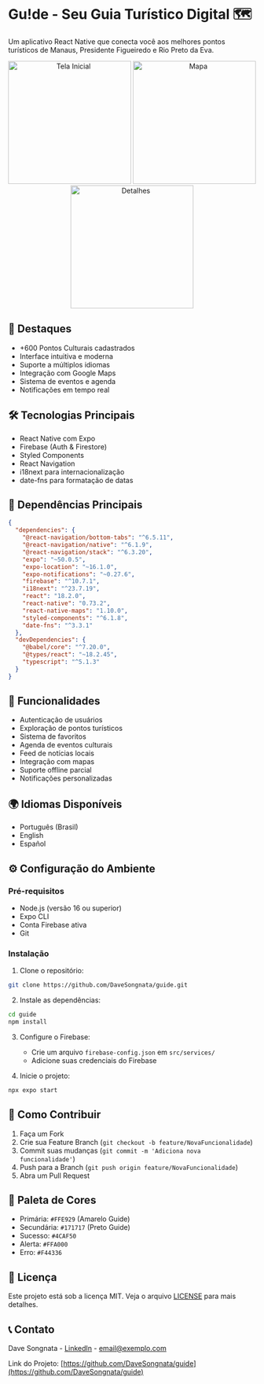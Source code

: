 # Gu!de - Seu Guia Turístico Digital 🗺️

Um aplicativo React Native que conecta você aos melhores pontos turísticos de Manaus, Presidente Figueiredo e Rio Preto da Eva.

<div align="center">
  <img src="./assets/screenshots/home.png" width="250" alt="Tela Inicial"/>
  <img src="./assets/screenshots/map.png" width="250" alt="Mapa"/>
  <img src="./assets/screenshots/details.png" width="250" alt="Detalhes"/>
</div>

## 🌟 Destaques
- +600 Pontos Culturais cadastrados
- Interface intuitiva e moderna
- Suporte a múltiplos idiomas
- Integração com Google Maps
- Sistema de eventos e agenda
- Notificações em tempo real

## 🛠️ Tecnologias Principais
- React Native com Expo
- Firebase (Auth & Firestore)
- Styled Components
- React Navigation
- i18next para internacionalização
- date-fns para formatação de datas

## 📱 Dependências Principais
```json
{
  "dependencies": {
    "@react-navigation/bottom-tabs": "^6.5.11",
    "@react-navigation/native": "^6.1.9",
    "@react-navigation/stack": "^6.3.20",
    "expo": "~50.0.5",
    "expo-location": "~16.1.0",
    "expo-notifications": "~0.27.6",
    "firebase": "^10.7.1",
    "i18next": "^23.7.19",
    "react": "18.2.0",
    "react-native": "0.73.2",
    "react-native-maps": "1.10.0",
    "styled-components": "^6.1.8",
    "date-fns": "^3.3.1"
  },
  "devDependencies": {
    "@babel/core": "^7.20.0",
    "@types/react": "~18.2.45",
    "typescript": "^5.1.3"
  }
}
```

## 📱 Funcionalidades
- Autenticação de usuários
- Exploração de pontos turísticos
- Sistema de favoritos
- Agenda de eventos culturais
- Feed de notícias locais
- Integração com mapas
- Suporte offline parcial
- Notificações personalizadas

## 🌍 Idiomas Disponíveis
- Português (Brasil)
- English
- Español

## ⚙️ Configuração do Ambiente

### Pré-requisitos
- Node.js (versão 16 ou superior)
- Expo CLI
- Conta Firebase ativa
- Git

### Instalação

1. Clone o repositório:
```bash
git clone https://github.com/DaveSongnata/guide.git
```

2. Instale as dependências:
```bash
cd guide
npm install
```

3. Configure o Firebase:
   - Crie um arquivo `firebase-config.json` em `src/services/`
   - Adicione suas credenciais do Firebase

4. Inicie o projeto:
```bash
npx expo start
```

## 🤝 Como Contribuir
1. Faça um Fork
2. Crie sua Feature Branch (`git checkout -b feature/NovaFuncionalidade`)
3. Commit suas mudanças (`git commit -m 'Adiciona nova funcionalidade'`)
4. Push para a Branch (`git push origin feature/NovaFuncionalidade`)
5. Abra um Pull Request

## 🎨 Paleta de Cores
- Primária: `#FFE929` (Amarelo Guide)
- Secundária: `#171717` (Preto Guide)
- Sucesso: `#4CAF50`
- Alerta: `#FFA000`
- Erro: `#F44336`

## 📱 Licença
Este projeto está sob a licença MIT. Veja o arquivo [LICENSE](LICENSE) para mais detalhes.

## 📞 Contato
Dave Songnata - [LinkedIn](https://linkedin.com/in/seu-perfil) - email@exemplo.com

Link do Projeto: [https://github.com/DaveSongnata/guide](https://github.com/DaveSongnata/guide)
